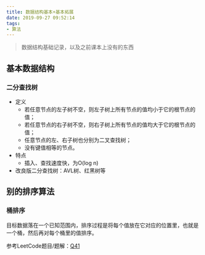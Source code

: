 ```yaml
---
title: 数据结构基本+基本拓展
date: 2019-09-27 09:52:14
tags:
- 算法
---
```


> 数据结构基础记录，以及之前课本上没有的东西

<!-- more -->

## 基本数据结构

### 二分查找树

* 定义
  * 若任意节点的左子树不空，则左子树上所有节点的值均小于它的根节点的值；
  * 若任意节点的右子树不空，则右子树上所有节点的值均大于它的根节点的值；
  * 任意节点的左、右子树也分别为二叉查找树；
  * 没有键值相等的节点。
* 特点
  * 插入、查找速度快，为O(log n)
* 改良版二分查找树：AVL树、红黑树等

## 别的排序算法

### 桶排序

目标数据落在一个已知范围内，排序过程是将每个值放在它对应的位置里，也就是一个桶，然后再对每个桶里的值排序。

参考LeetCode题目/题解：[Q41](https://leetcode-cn.com/problems/first-missing-positive/solution/tong-pai-xu-python-dai-ma-by-liweiwei1419/)